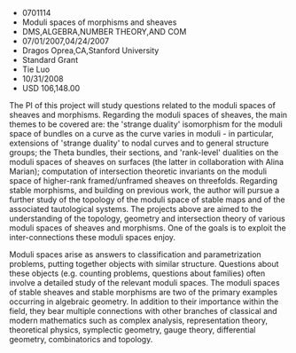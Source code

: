 
* 0701114
* Moduli spaces of morphisms and sheaves
* DMS,ALGEBRA,NUMBER THEORY,AND COM
* 07/01/2007,04/24/2007
* Dragos Oprea,CA,Stanford University
* Standard Grant
* Tie Luo
* 10/31/2008
* USD 106,148.00

The PI of this project will study questions related to the moduli spaces of
sheaves and morphisms. Regarding the moduli spaces of sheaves, the main themes
to be covered are: the 'strange duality' isomorphism for the moduli space of
bundles on a curve as the curve varies in moduli - in particular, extensions of
'strange duality' to nodal curves and to general structure groups; the Theta
bundles, their sections, and 'rank-level' dualities on the moduli spaces of
sheaves on surfaces (the latter in collaboration with Alina Marian); computation
of intersection theoretic invariants on the moduli space of higher-rank
framed/unframed sheaves on threefolds. Regarding stable morphisms, and building
on previous work, the author will pursue a further study of the topology of the
moduli space of stable maps and of the associated tautological systems. The
projects above are aimed to the understanding of the topology, geometry and
intersection theory of various moduli spaces of sheaves and morphisms. One of
the goals is to exploit the inter-connections these moduli spaces enjoy.

Moduli spaces arise as answers to classification and parametrization problems,
putting together objects with similar structure. Questions about these objects
(e.g. counting problems, questions about families) often involve a detailed
study of the relevant moduli spaces. The moduli spaces of stable sheaves and
stable morphisms are two of the primary examples occurring in algebraic
geometry. In addition to their importance within the field, they bear multiple
connections with other branches of classical and modern mathematics such as
complex analysis, representation theory, theoretical physics, symplectic
geometry, gauge theory, differential geometry, combinatorics and topology.
